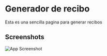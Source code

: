 
# Generador de recibo

Esta es una sencilla pagina para generar recibos

## Screenshots

![App Screenshot](https://i.imgur.com/PK4VV02.png)

